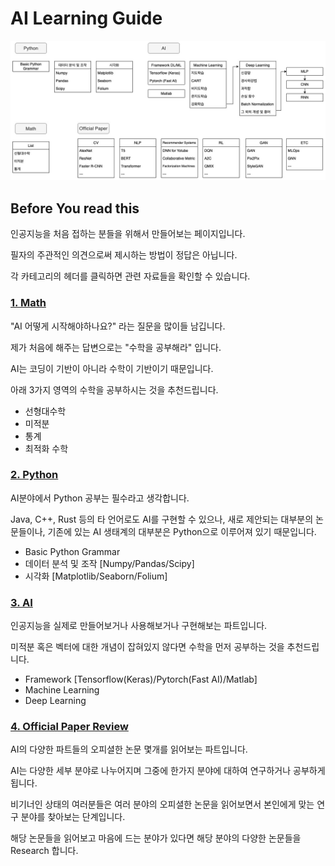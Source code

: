# AI Learning Guide

![AI Learning Guideline](/docs/Guideline.png)
## Before You read this
인공지능을 처음 접하는 분들을 위해서 만들어보는 페이지입니다.

필자의 주관적인 의견으로써 제시하는 방법이 정답은 아닙니다.

각 카테고리의 헤더를 클릭하면 관련 자료들을 확인할 수 있습니다.
### [1. Math](/docs/Math.md)
"AI 어떻게 시작해야하나요?" 라는 질문을 많이들 남깁니다.

제가 처음에 해주는 답변으로는 "수학을 공부해라" 입니다.

AI는 코딩이 기반이 아니라 수학이 기반이기 때문입니다.

아래 3가지 영역의 수학을 공부하시는 것을 추천드립니다.

- 선형대수학
- 미적분
- 통계
- 최적화 수학

### [2. Python](/docs/Python.md)
AI분야에서 Python 공부는 필수라고 생각합니다.

Java, C++, Rust 등의 타 언어로도 AI를 구현할 수 있으나, 새로 제안되는 대부분의 논문들이나, 기존에 있는 AI 생태계의 대부분은 Python으로 이루어져 있기 때문입니다.

- Basic Python Grammar
- 데이터 분석 및 조작 [Numpy/Pandas/Scipy]
- 시각화 [Matplotlib/Seaborn/Folium]

### [3. AI](/docs/AI.md)
인공지능을 실제로 만들어보거나 사용해보거나 구현해보는 파트입니다.

미적분 혹은 벡터에 대한 개념이 잡혀있지 않다면 수학을 먼저 공부하는 것을 추천드립니다.

- Framework [Tensorflow(Keras)/Pytorch(Fast AI)/Matlab]
- Machine Learning
- Deep Learning

### [4. Official Paper Review](/docs/Official-Paper.md)
AI의 다양한 파트들의 오피셜한 논문 몇개를 읽어보는 파트입니다.

AI는 다양한 세부 분야로 나누어지며 그중에 한가지 분야에 대하여 연구하거나 공부하게 됩니다.

비기너인 상태의 여러분들은 여러 분야의 오피셜한 논문을 읽어보면서 본인에게 맞는 연구 분야를 찾아보는 단계입니다.

해당 논문들을 읽어보고 마음에 드는 분야가 있다면 해당 분야의 다양한 논문들을 Research 합니다.